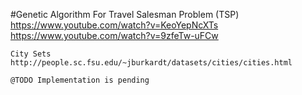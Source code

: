 #Genetic Algorithm For Travel Salesman Problem (TSP)
    https://www.youtube.com/watch?v=KeoYepNcXTs
    https://www.youtube.com/watch?v=9zfeTw-uFCw
    
    
    City Sets 
    http://people.sc.fsu.edu/~jburkardt/datasets/cities/cities.html
    
    @TODO Implementation is pending